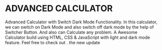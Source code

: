 # ADVANCED CALCULATOR
Advanced Calculator with Switch Dark Mode Functionality. In this calculator, we can switch on Dark Mode and also switch off dark mode by the help of Switcher Button. And also can Calculate any problem.
A Awesome Calculator build using HTML, CSS & JavaScript with light and dark mode feature. Feel free to check out .
the new update
